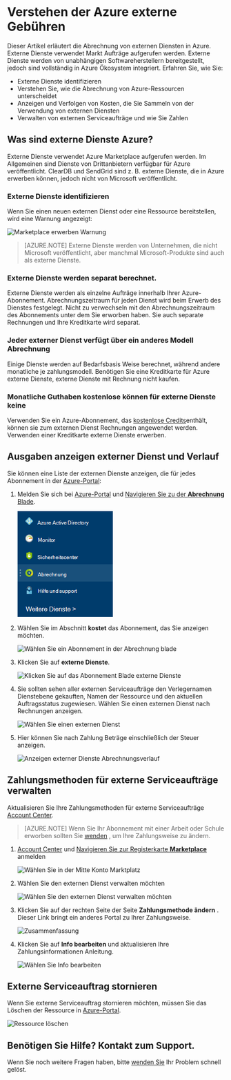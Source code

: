 <properties
    pageTitle="Verstehen der Azure externe Servicegebühren | Microsoft Azure"
    description="Informationen Sie zur Abrechnung von externen Diensten, ehemals Markt Gebühren in Azure."
    services=""
    documentationCenter=""
    authors="adpick"
    manager="felixwu"
    editor=""
    tags="billing"
    />

<tags
    ms.service="billing"
    ms.workload="na"
    ms.tgt_pltfrm="na"
    ms.devlang="na"
    ms.topic="article"
    ms.date="10/12/2016"
    ms.author="adpick"/>

# <a name="understand-your-azure-external-service-charges"></a>Verstehen der Azure externe Gebühren

Dieser Artikel erläutert die Abrechnung von externen Diensten in Azure. Externe Dienste verwendet Markt Aufträge aufgerufen werden. Externe Dienste werden von unabhängigen Softwareherstellern bereitgestellt, jedoch sind vollständig in Azure Ökosystem integriert. Erfahren Sie, wie Sie:

- Externe Dienste identifizieren
- Verstehen Sie, wie die Abrechnung von Azure-Ressourcen unterscheidet
- Anzeigen und Verfolgen von Kosten, die Sie Sammeln von der Verwendung von externen Diensten
- Verwalten von externen Serviceaufträge und wie Sie Zahlen

## <a name="what-are-azure-external-services"></a>Was sind externe Dienste Azure?

Externe Dienste verwendet Azure Marketplace aufgerufen werden. Im Allgemeinen sind Dienste von Drittanbietern verfügbar für Azure veröffentlicht. ClearDB und SendGrid sind z. B. externe Dienste, die in Azure erwerben können, jedoch nicht von Microsoft veröffentlicht.

### <a name="identify-external-services"></a>Externe Dienste identifizieren

Wenn Sie einen neuen externen Dienst oder eine Ressource bereitstellen, wird eine Warnung angezeigt:

![Marketplace erwerben Warnung](./media/billing-understand-your-azure-marketplace-charges/marketplace-warning.PNG)

>[AZURE.NOTE] Externe Dienste werden von Unternehmen, die nicht Microsoft veröffentlicht, aber manchmal Microsoft-Produkte sind auch als externe Dienste.

### <a name="external-services-are-billed-separately"></a>Externe Dienste werden separat berechnet.

Externe Dienste werden als einzelne Aufträge innerhalb Ihrer Azure-Abonnement. Abrechnungszeitraum für jeden Dienst wird beim Erwerb des Dienstes festgelegt. Nicht zu verwechseln mit den Abrechnungszeitraum des Abonnements unter dem Sie erworben haben. Sie auch separate Rechnungen und Ihre Kreditkarte wird separat.

### <a name="each-external-service-has-a-different-billing-model"></a>Jeder externer Dienst verfügt über ein anderes Modell Abrechnung

Einige Dienste werden auf Bedarfsbasis Weise berechnet, während andere monatliche je zahlungsmodell. Benötigen Sie eine Kreditkarte für Azure externe Dienste, externe Dienste mit Rechnung nicht kaufen.

### <a name="you-cant-use-monthly-free-credits-for-external-services"></a>Monatliche Guthaben kostenlose können für externe Dienste keine

Verwenden Sie ein Azure-Abonnement, das [kostenlose Credits](https://azure.microsoft.com/pricing/spending-limits/)enthält, können sie zum externen Dienst Rechnungen angewendet werden. Verwenden einer Kreditkarte externe Dienste erwerben.

## <a name="view-external-service-spending-and-history"></a>Ausgaben anzeigen externer Dienst und Verlauf

Sie können eine Liste der externen Dienste anzeigen, die für jedes Abonnement in der [Azure-Portal](https://portal.azure.com/): 

1. Melden Sie sich bei [Azure-Portal](https://portal.azure.com/) und [Navigieren Sie zu der **Abrechnung** Blade](https://portal.azure.com/?flight=1#blade/Microsoft_Azure_Billing/BillingBlade).

    ![Wählen Sie im Menü "Hub"](./media/billing-understand-your-azure-marketplace-charges/billing-button.png) 
  
2. Wählen Sie im Abschnitt **kostet** das Abonnement, das Sie anzeigen möchten. 
   
    ![Wählen Sie ein Abonnement in der Abrechnung blade](./media/billing-understand-your-azure-marketplace-charges/select-sub.png)

3. Klicken Sie auf **externe Dienste**.

    ![Klicken Sie auf das Abonnement Blade externe Dienste](./media/billing-understand-your-azure-marketplace-charges/external-service-blade.png)

4. Sie sollten sehen aller externen Serviceaufträge den Verlegernamen Dienstebene gekauften, Namen der Ressource und den aktuellen Auftragsstatus zugewiesen. Wählen Sie einen externen Dienst nach Rechnungen anzeigen.

    ![Wählen Sie einen externen Dienst](./media/billing-understand-your-azure-marketplace-charges/external-service-blade2.png)

5. Hier können Sie nach Zahlung Beträge einschließlich der Steuer anzeigen.

    ![Anzeigen externer Dienste Abrechnungsverlauf](./media/billing-understand-your-azure-marketplace-charges/billing-overview-blade.png)

## <a name="manage-payment-methods-for-external-service-orders"></a>Zahlungsmethoden für externe Serviceaufträge verwalten

Aktualisieren Sie Ihre Zahlungsmethoden für externe Serviceaufträge [Account Center](https://account.windowsazure.com/).

> [AZURE.NOTE] Wenn Sie Ihr Abonnement mit einer Arbeit oder Schule erworben sollten Sie [wenden](https://portal.azure.com/?#blade/Microsoft_Azure_Support/HelpAndSupportBlade) , um Ihre Zahlungsweise zu ändern.

1. [Account Center](https://account.windowsazure.com/) und [Navigieren Sie zur Registerkarte **Marketplace** ](https://account.windowsazure.com/Store) anmelden

    ![Wählen Sie in der Mitte Konto Marktplatz](./media/billing-understand-your-azure-marketplace-charges/select-marketplace.png)

2. Wählen Sie den externen Dienst verwalten möchten

    ![Wählen Sie den externen Dienst verwalten möchten](./media/billing-understand-your-azure-marketplace-charges/select-ext-service.png)

3. Klicken Sie auf der rechten Seite der Seite **Zahlungsmethode ändern** . Dieser Link bringt ein anderes Portal zu Ihrer Zahlungsweise.
    
    ![Zusammenfassung](./media/billing-understand-your-azure-marketplace-charges/change-payment.PNG)

4. Klicken Sie auf **Info bearbeiten** und aktualisieren Ihre Zahlungsinformationen Anleitung.

    ![Wählen Sie Info bearbeiten](./media/billing-understand-your-azure-marketplace-charges/edit-info.png)
    
## <a name="cancel-an-external-service-order"></a>Externe Serviceauftrag stornieren

Wenn Sie externe Serviceauftrag stornieren möchten, müssen Sie das Löschen der Ressource in [Azure-Portal](https://portal.azure.com).

![Ressource löschen](./media/billing-understand-your-azure-marketplace-charges/deleteMarketplaceOrder.PNG)

## <a name="need-help-contact-support"></a>Benötigen Sie Hilfe? Kontakt zum Support.

Wenn Sie noch weitere Fragen haben, bitte [wenden Sie](https://portal.azure.com/?#blade/Microsoft_Azure_Support/HelpAndSupportBlade) Ihr Problem schnell gelöst.

